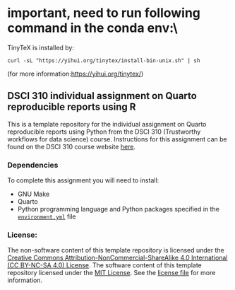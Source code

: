 # important, need to run following command in the conda env:\
TinyTeX is installed by:

```
curl -sL "https://yihui.org/tinytex/install-bin-unix.sh" | sh
```


(for more information:https://yihui.org/tinytex/)

## DSCI 310 individual assignment on Quarto reproducible reports using R

This is a template repository 
for the individual assignment on Quarto reproducible reports using Python
from the DSCI 310 (Trustworthy workflows for data science) course.
Instructions for this assignment can be found on the DSCI 310 course website 
[here](https://ubc-dsci.github.io/dsci-310-student/individual_assignment4).

### Dependencies

To complete this assignment you will need to install:
- GNU Make
- Quarto
- Python programming language and Python packages specified in the [`environment.yml`](environment.yml) file

### License:
The non-software content of this template repository is licensed under the 
[Creative Commons Attribution-NonCommercial-ShareAlike 4.0 International (CC BY-NC-SA 4.0) License](https://creativecommons.org/licenses/by-nc-sa/4.0/). 
The software content of this template repository licensed under the [MIT License](https://spdx.org/licenses/MIT.html). See the [license file](LICENSE.md) for more information.
